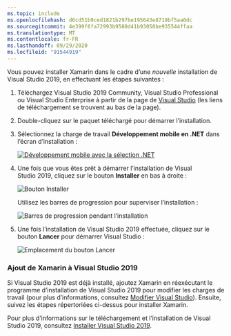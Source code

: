 ```yaml
---
ms.topic: include
ms.openlocfilehash: d6cd51b9ced1821b297be195643e8719bf5aa0dc
ms.sourcegitcommit: 4e399f6fa72993b9580d41b93050be935544ffaa
ms.translationtype: MT
ms.contentlocale: fr-FR
ms.lasthandoff: 09/29/2020
ms.locfileid: "91544919"
---
```

Vous pouvez installer Xamarin dans le cadre d’une _nouvelle_ installation de Visual Studio 2019, en effectuant les étapes suivantes :

1. Téléchargez Visual Studio 2019 Community, Visual Studio Professional ou Visual Studio Enterprise à partir de la page de [Visual Studio](https://visualstudio.microsoft.com/vs/) (les liens de téléchargement se trouvent au bas de la page).

2. Double-cliquez sur le paquet téléchargé pour démarrer l’installation.

3. Sélectionnez la charge de travail **Développement mobile en .NET** dans l’écran d’installation :

    [![Développement mobile avec la sélection .NET](~/get-started/installation/windows-images/vs2019-mobile-dev-workload-sml.png)](~/get-started/installation/windows-images/vs2019-mobile-dev-workload.png#lightbox)

4. Une fois que vous êtes prêt à démarrer l’installation de Visual Studio 2019, cliquez sur le bouton **Installer** en bas à droite :

    ![Bouton Installer](~/get-started/installation/windows-images/vs2019-click-install.png)

   Utilisez les barres de progression pour superviser l’installation :

    ![Barres de progression pendant l’installation](~/get-started/installation/windows-images/vs2019-progress-bars.png)

5. Une fois l’installation de Visual Studio 2019 effectuée, cliquez sur le bouton **Lancer** pour démarrer Visual Studio :

    ![Emplacement du bouton Lancer](~/get-started/installation/windows-images/vs2019-launch.png)

<a name="vs2019"></a>

### <a name="adding-xamarin-to-visual-studio-2019"></a>Ajout de Xamarin à Visual Studio 2019

Si Visual Studio 2019 est déjà installé, ajoutez Xamarin en réexécutant le programme d’installation de Visual Studio 2019 pour modifier les charges de travail (pour plus d’informations, consultez [Modifier Visual Studio](/visualstudio/install/modify-visual-studio)). Ensuite, suivez les étapes répertoriées ci-dessus pour installer Xamarin.

Pour plus d’informations sur le téléchargement et l’installation de Visual Studio 2019, consultez [Installer Visual Studio 2019](/visualstudio/install/install-visual-studio).
